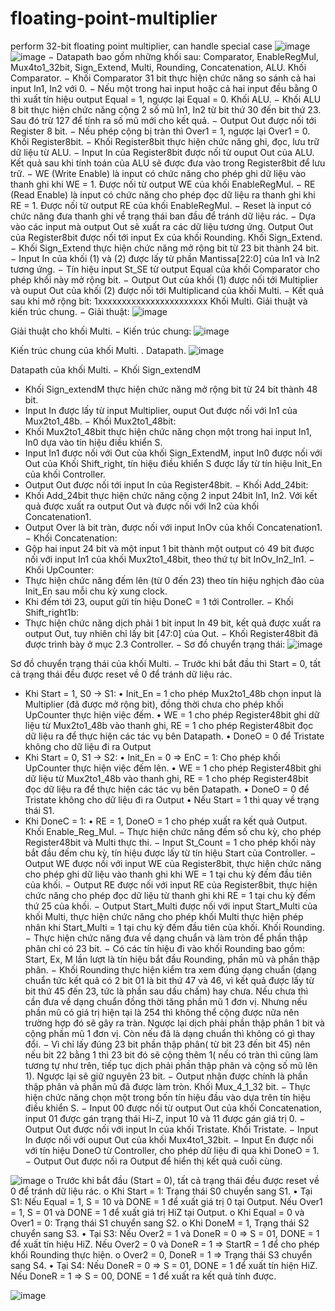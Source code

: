 # floating-point-multiplier
perform 32-bit floating point multiplier, can handle special case
![image](https://github.com/user-attachments/assets/6de07372-805c-4f66-9f33-1f48d28cdfae)
![image](https://github.com/user-attachments/assets/d25e539f-c37d-40b2-9da9-312a6d54220f)
− Datapath bao gồm những khối sau: Comparator, EnableRegMul, Mux4to1_32bit, Sign_Extend, Multi, Rounding, Concatenation, ALU.
 Khối Comparator.
− Khối Comparator 31 bit thực hiện chức năng so sánh cả hai input In1, In2 với 0.
− Nếu một trong hai input hoặc cả hai input đều bằng 0 thì xuất tín hiệu output Equal = 1, ngược lại Equal = 0.
 Khối ALU.
− Khối ALU 8 bit thực hiện chức năng cộng 2 số mũ In1, In2 từ bit thứ 30 đến bit thứ 23. Sau đó trừ 127 để tính ra số mũ mới cho kết quả.
− Output Out được nối tới Register 8 bit.
− Nếu phép cộng bị tràn thì Over1 = 1, ngược lại Over1 = 0.
 Khối Register8bit.
− Khối Register8bit thực hiện chức năng ghi, đọc, lưu trữ dữ liệu từ ALU.
− Input In của Register8bit được nối từ ouput Out của ALU. Kết quả sau khi tính toán của ALU sẽ được đưa vào trong Register8bit để lưu trữ.
− WE (Write Enable) là input có chức năng cho phép ghi dữ liệu vào thanh ghi khi WE = 1. Được nối từ output WE của khối EnableRegMul.
− RE (Read Enable) là input có chức năng cho phép đọc dữ liệu ra thanh ghi khi RE = 1. Được nối từ output RE của khối EnableRegMul.
− Reset là input có chức năng đưa thanh ghi về trạng thái ban đầu để tránh dữ liệu rác.
− Dựa vào các input mà output Out sẽ xuất ra các dữ liệu tương ứng. Output Out của Register8bit được nối tới input Ex của khối Rounding.
Khối Sign_Extend.
− Khối Sign_Extend thực hiện chức năng mở rộng bit từ 23 bit thành 24 bit.
− Input In của khối (1) và (2) được lấy từ phần Mantissa[22:0] của In1 và In2 tương ứng.
− Tín hiệu input St_SE từ output Equal của khối Comparator cho phép khối này mở rộng bit.
− Output Out của khối (1) được nối tới Multiplier và ouput Out của khối (2) được nối tới Multiplicand của khối Multi.
− Kết quả sau khi mở rộng bit: 1xxxxxxxxxxxxxxxxxxxxxxx
 Khối Multi.
Giải thuật và kiến trúc chung.
− Giải thuật: 
 ![image](https://github.com/user-attachments/assets/ade1c602-cff0-40db-9526-1b32956d7dde)

 Giải thuật cho khối Multi.
− Kiến trúc chung:
 ![image](https://github.com/user-attachments/assets/36bf8138-0029-4e9a-9511-f528c6903a46)

Kiến trúc chung của khối Multi.
. Datapath.
 ![image](https://github.com/user-attachments/assets/a8462994-110a-4648-876a-b913b1f2c404)

 Datapath của khối Multi.
− Khối Sign_extendM
+ Khối Sign_extendM thực hiện chức năng mở rộng bit từ 24 bit thành 48 bit.
+ Input In được lấy từ input Multiplier, ouput Out được nối với In1 của Mux2to1_48b.
− Khối Mux2to1_48bit:
+ Khối Mux2to1_48bit thực hiện chức năng chọn một trong hai input In1, In0 dựa vào tín hiệu điều khiển S.
+ Input In1 được nối với Out của khối Sign_ExtendM, input In0 được nối với Out của Khối Shift_right, tín hiệu điều khiển S được lấy từ tín hiệu Init_En của khối Controller.
+ Output Out được nối tới input In của Register48bit.
− Khối Add_24bit:
+ Khối Add_24bit thực hiện chức năng cộng 2 input 24bit In1, In2. Với kết quả được xuất ra output Out và được nối với In2 của khối Concatenation1.
+ Output Over là bit tràn, được nối với input InOv của khối Concatenation1.
− Khối Concatenation:
+ Gộp hai input 24 bit và một input 1 bit thành một output có 49 bit được nối với input In1 của khối Mux2to1_48bit, theo thứ tự bit InOv_In2_In1.
− Khối UpCounter:
+ Thực hiện chức năng đếm lên (từ 0 đến 23) theo tín hiệu nghịch đảo của Init_En sau mỗi chu kỳ xung clock.
+ Khi đếm tới 23, ouput gửi tín hiệu DoneC = 1 tới Controller.
− Khối Shift_right1b:
+ Thực hiện chức năng dịch phải 1 bit input In 49 bit, kết quả được xuất ra output Out, tuy nhiên chỉ lấy bit [47:0] của Out.
− Khối Register48bit đã được trình bày ở mục 2.3
 Controller.
− Sơ đồ chuyển trạng thái:
 ![image](https://github.com/user-attachments/assets/90c90dd5-a3a8-4e0f-8790-760ec980ec0d)

 Sơ đồ chuyển trạng thái của khối Multi.
− Trước khi bắt đầu thì Start = 0, tất cả trạng thái đều được reset về 0 để tránh dữ liệu rác.
+ Khi Start = 1, S0 -> S1:
•	Init_En = 1 cho phép Mux2to1_48b chọn input là Multiplier (đã được mở rộng bit), đồng thời chưa cho phép khối UpCounter thực hiện việc đếm.
•	WE = 1 cho phép Register48bit ghi dữ liệu từ Mux2to1_48b vào thanh ghi, RE = 1 cho phép Register48bit đọc dữ liệu ra để thực hiện các tác vụ bên Datapath.
•	DoneO = 0 để Tristate không cho dữ liệu đi ra Output
+ Khi Start = 0, S1 -> S2:
•	Init_En = 0 => EnC = 1: Cho phép khối UpCounter thực hiện việc đếm lên.
•	WE = 1 cho phép Register48bit ghi dữ liệu từ Mux2to1_48b vào thanh ghi, RE = 1 cho phép Register48bit đọc dữ liệu ra để thực hiện các tác vụ bên Datapath.
•	DoneO = 0 để Tristate không cho dữ liệu đi ra Output
•	Nếu Start = 1 thì quay về trạng thái S1.
+ Khi DoneC = 1:
•	RE = 1, DoneO = 1 cho phép xuất ra kết quả Output.
 Khối Enable_Reg_Mul.
−  Thực hiện chức năng đếm số chu kỳ, cho phép Register48bit và Multi thực thi.
− Input St_Count = 1 cho phép khối này bắt đầu đếm chu kỳ, tín hiệu được lấy từ tín hiệu Start của Controller.
− Output WE được nối với input WE của Register8bit, thực hiện chức năng cho phép ghi dữ liệu vào thanh ghi khi WE = 1 tại chu kỳ đếm đầu tiên của khối.
− Output RE được nối với input RE của Register8bit, thực hiện chức năng cho phép đọc dữ liệu từ thanh ghi khi RE = 1 tại chu kỳ đếm thứ 25 của khối.
− Output Start_Multi được nối với input Start_Multi của khối Multi, thực hiện chức năng cho phép khối Multi thực hiện phép nhân khi Start_Multi = 1 tại chu kỳ đếm đầu tiên của khối.
 Khối Rounding.
− Thực hiện chức năng đưa về dạng chuẩn và làm tròn để phần thập phân chỉ có 23 bit.
− Có các tín hiệu đi vào khối Rounding bao gồm: Start, Ex, M lần lượt là tín hiệu bắt đầu Rounding, phần mũ và phần thập phân.
− Khối Rounding thực hiện kiểm tra xem đúng dạng chuẩn (dạng chuẩn tức kết quả có 2 bit 01 là bit thứ 47 và 46, vì kết quả được lấy từ bit thứ 45 đến 23, tức là phần sau dấu chấm) hay chưa. Nếu chưa thì cần đưa về dạng chuẩn đồng thời tăng phần mũ 1 đơn vị. Nhưng nếu phần mũ có giá trị hiện tại là 254 thì không thể cộng được nữa nên trường hợp đó sẽ gây ra tràn. Ngược lại dịch phải phần thập phân 1 bit và cộng phần mũ 1 đơn vị. Còn nếu đã là dạng chuẩn thì không có gì thay đổi.
− Vì chỉ lấy đúng 23 bit phần thập phân( từ bit 23 đến bit 45) nên nếu bit 22 bằng 1 thì 23 bit đó sẽ cộng thêm 1( nếu có tràn thì cũng làm tương tự như trên, tiếp tục dịch phải phần thập phân và cộng số mũ lên 1). Ngược lại sẽ giữ nguyên 23 bit.
− Output nhận được chính là phần thập phân và phần mũ đã được làm tròn.
 Khối Mux_4_1_32 bit.
− Thực hiện chức năng chọn một trong bốn tín hiệu đầu vào dựa trên tín hiệu điều khiển S.
− Input 00 được nối từ output Out của khối Concatenation, input 01 được gán trạng thái Hi-Z, input 10 và 11 được gán giá trị 0.
− Output Out được nối với input In của khối Tristate.
 Khối Tristate.
− Input In được nối với ouput Out của khối Mux4to1_32bit.
− Input En được nối với tín hiệu DoneO từ Controller, cho phép dữ liệu đi qua khi DoneO = 1.
− Output Out được nối ra Output để hiển thị kết quả cuối cùng.

![image](https://github.com/user-attachments/assets/d2de6774-d695-47d6-be0f-de116a4c737b)
o	Trước khi bắt đầu (Start = 0), tất cả trạng thái đều được reset về 0 để tránh dữ liệu rác.
o	Khi Start = 1: Trạng thái S0 chuyển sang S1.
•	Tại S1: Nếu Equal = 1, S = 10 và DONE = 1 để xuất giá trị 0 tại Output. Nếu Over1 = 1, S = 01 và DONE = 1 để xuất giá trị HiZ tại Output.
o	Khi Equal = 0 và Over1 = 0: Trạng thái S1 chuyển sang S2.
o	Khi DoneM = 1, Trạng thái S2 chuyển sang S3.
•	Tại S3: Nếu Over2 = 1 và DoneR = 0 => S = 01, DONE = 1 để xuất tín hiệu HiZ. Nếu Over2 = 0 và DoneR = 1 => StartR = 1 để cho phép khối Rounding thực hiện.
o	Over2 = 0, DoneR = 1 => Trạng thái S3 chuyển sang S4.
•	Tại S4: Nếu DoneR = 0 => S = 01, DONE = 1 để xuất tín hiện HiZ. Nếu DoneR = 1 => S = 00, DONE = 1 để xuất ra kết quả tính được.

![image](https://github.com/user-attachments/assets/b260558d-2542-4baf-8ab4-eb5ed0d31739)
